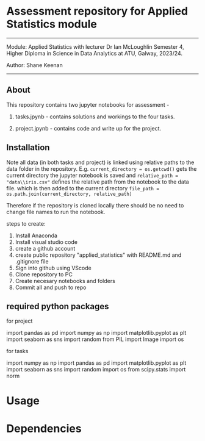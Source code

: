 # Assessment repository for Applied Statistics module

***
Module: Applied Statistics with lecturer Dr Ian McLoughlin
Semester 4, Higher Diploma in Science in Data Analytics at ATU, Galway, 2023/24. 

Author: Shane Keenan 

***

## About 

This repository contains two jupyter notebooks for assessment - 

1. tasks.jpynb - contains solutions and workings to the four tasks.  

2. project.jpynb - contains code and write up for the project. 



## Installation   

Note all data (in both tasks and project) is linked using relative paths to the data folder in the repository. E.g. 
``current_directory = os.getcwd()`` gets the current directory the jupyter notebook is saved and 
``relative_path = "data\\iris.csv"`` defines the relative path from the notebook to the data file. which is then added to the current directory
``file_path = os.path.join(current_directory, relative_path)``

Therefore if the repository is cloned locally there should be no need to change file names to run the notebook.

steps to create:  

1. Install Anaconda 
2. Install visual studio code 
3. create a github account 
4. create public repository "applied_statistics" with README.md and .gitignore file
5. Sign into github using VScode 
6. Clone repository to PC 
7. Create necesary notebooks and folders
8. Commit all and push to repo 


## required python packages

for project 

import pandas as pd
import numpy as np
import matplotlib.pyplot as plt
import seaborn as sns
import random 
from PIL import Image
import os


for tasks 

import numpy as np 
import pandas as pd 
import matplotlib.pyplot as plt 
import seaborn as sns 
import random 
import os
from scipy.stats import norm


# Usage




# Dependencies 


